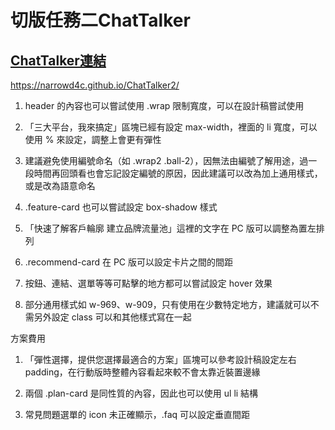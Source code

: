 切版任務二ChatTalker
===
[ChatTalker連結]( https://narrowd4c.github.io/ChatTalker2/)
---
https://narrowd4c.github.io/ChatTalker2/

1. header 的內容也可以嘗試使用 .wrap 限制寬度，可以在設計稿嘗試使用

2. 「三大平台，我來搞定」區塊已經有設定 max-width，裡面的 li 寬度，可以使用 % 來設定，調整上會更有彈性

3. 建議避免使用編號命名（如 .wrap2 .ball-2），因無法由編號了解用途，過一段時間再回頭看也會忘記設定編號的原因，因此建議可以改為加上通用樣式，或是改為語意命名

4. .feature-card 也可以嘗試設定 box-shadow 樣式

5. 「快速了解客戶輪廓 建立品牌流量池」這裡的文字在 PC 版可以調整為置左排列

6. .recommend-card 在 PC 版可以設定卡片之間的間距

7. 按鈕、連結、選單等等可點擊的地方都可以嘗試設定 hover 效果

8. 部分通用樣式如 w-969、w-909，只有使用在少數特定地方，建議就可以不需另外設定 class 可以和其他樣式寫在一起



方案費用

1. 「彈性選擇，提供您選擇最適合的方案」區塊可以參考設計稿設定左右 padding，在行動版時整體內容看起來較不會太靠近裝置邊緣

2. 兩個 .plan-card 是同性質的內容，因此也可以使用 ul li 結構

3. 常見問題選單的 icon 未正確顯示，.faq 可以設定垂直間距

